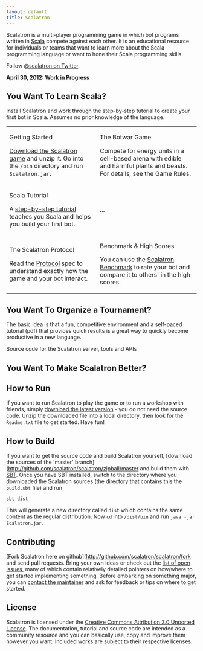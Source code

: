 ```yaml
---
layout: default
title: Scalatron
---
```


Scalatron is a multi-player programming game in which bot programs written in [Scala](http://www.scala-lang.org/)
compete against each other. It is an educational resource for individuals or teams that want to learn more about the
Scala programming language or want to hone their Scala programming skills.

Follow [@scalatron on Twitter](http://twitter.com/scalatron).

**April 30, 2012: Work in Progress**

## You Want To Learn Scala?

Install Scalatron and work through the step-by-step tutorial to create your first bot in Scala. Assumes no
prior knowledge of the language.

<table class="resourcetable">

<tr>
<td>

<span class='resourcetitle'>Getting Started</span> <br>

<a href="http://github.com/scalatron/scalatron/downloads">Download the Scalatron game</a> and unzip it. Go into the <code>/bin</code> directory and run <code>Scalatron.jar</code>.

</td>
<td>

<span class='resourcetitle'>The Botwar Game</span> <br>

Compete for energy units in a cell-based arena with edible and harmful plants and beasts.
For details, see the <a hreg="http://github.com/scalatron/scalatron/raw/master/Scalatron/doc/pdf/Scalatron%20Game%20Rules.pdf">Game Rules</a>.

</td>
</tr>

<tr>
<td>

<span class='resourcetitle'>Scala Tutorial</span> <br>

A <a href="http://github.com/scalatron/scalatron/raw/master/Scalatron/doc/pdf/Scalatron%20Tutorial.pdf">step-by-step tutorial</a>
teaches you Scala and helps you build your first bot.

</td>
<td>

...

</td>
</tr>

<tr>
<td>

<span class='resourcetitle'>The Scalatron Protocol</span> <br>

Read the <a href="http://github.com/scalatron/scalatron/raw/master/Scalatron/doc/pdf/Scalatron%20Protocol.pdf">Protocol</a>
spec to understand exactly how the game and your bot interact.

</td>
<td>

<span class='resourcetitle'>Benchmark &amp; High Scores</span> <br>

You can use the <a href="benchmark.html">Scalatron Benchmark</a> to rate your bot and compare it to others' in the high scores.

</td>
</tr>

</table>



## You Want To Organize a Tournament?

The basic idea is that a fun, competitive environment and a self-paced tutorial (pdf) that provides quick results is a great way to quickly become productive in a new language.

Source code for the Scalatron server, tools and APIs



## You Want To Make Scalatron Better?



## How to Run

If you want to run Scalatron to play the game or to run a workshop with friends, simply
[download the latest version](http://github.com/scalatron/scalatron/downloads) - you do not need the
source code. Unzip the downloaded file into a local directory, then look for the `Readme.txt` file to get
started. Have fun!

## How to Build

If you want to get the source code and build Scalatron yourself,
[download the sources of the 'master' branch](http://github.com/scalatron/scalatron/zipball/master and build them
with [SBT](http://github.com/harrah/xsbt). Once you have SBT installed, switch to the directory where you downloaded
the Scalatron sources (the directory that contains this the `build.sbt` file) and run

    sbt dist

This will generate a new directory called `dist` which contains the same content as the regular distribution.
Now `cd` into `/dist/bin` and run `java -jar Scalatron.jar`.


## Contributing

[Fork Scalatron here on github](http://github.com/scalatron/scalatron/fork and send pull requests.
Bring your own ideas or check out the [list of open issues](http://github.com/scalatron/scalatron/issues?state=open),
many of which contain relatively detailed pointers on how/where to get started implementing something.
Before embarking on something major, you can [contact the maintainer](mailto:scalatron@hotmail.com) and ask for
feedback or tips on where to get started.


## License

Scalatron is licensed under the [Creative Commons Attribution 3.0 Unported License](http://creativecommons.org/licenses/by/3.0/).
The documentation, tutorial and source code are intended as a community resource and you can basically use, copy and
improve them however you want. Included works are subject to their respective licenses.
